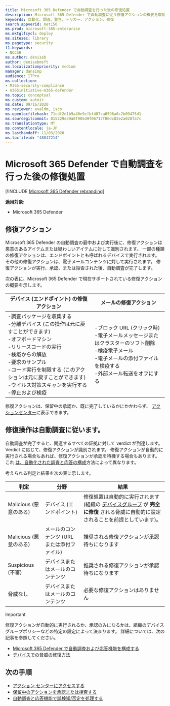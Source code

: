 ```yaml
---
title: Microsoft 365 Defender で自動調査を行った後の修復処置
description: Microsoft 365 Defender で自動調査に従う修復アクションの概要を取得する
keywords: 自動化、調査、警告、トリガー、アクション、修復
search.appverid: met150
ms.prod: microsoft-365-enterprise
ms.mktglfcycl: deploy
ms.sitesec: library
ms.pagetype: security
f1.keywords:
- NOCSH
ms.author: deniseb
author: denisebmsft
ms.localizationpriority: medium
manager: dansimp
audience: ITPro
ms.collection:
- M365-security-compliance
- m365initiative-m365-defender
ms.topic: conceptual
ms.custom: autoir
ms.date: 09/16/2020
ms.reviewer: evaldm, isco
ms.openlocfilehash: 71cdf2d1b9a40e9cfbf487ca8596a0c2b09475d1
ms.sourcegitcommit: 815229e39a0f905d9f06717f00dc82e2a028fa7c
ms.translationtype: MT
ms.contentlocale: ja-JP
ms.lasthandoff: 11/03/2020
ms.locfileid: "48847214"
---
```

# <a name="remediation-actions-following-automated-investigations-in-microsoft-365-defender"></a>Microsoft 365 Defender で自動調査を行った後の修復処置

[!INCLUDE [Microsoft 365 Defender rebranding](../includes/microsoft-defender.md)]


**適用対象:**
- Microsoft 365 Defender


## <a name="remediation-actions"></a>修復アクション

Microsoft 365 Defender の自動調査の最中および実行後に、修復アクションは悪意のあるアイテムまたは疑わしいアイテムに対して識別されます。 一部の種類の修復アクションは、エンドポイントとも呼ばれるデバイスで実行されます。 その他の修復アクションは、電子メールコンテンツに対して実行されます。 修復アクションが実行、承認、または拒否された後、自動調査が完了します。

次の表に、Microsoft 365 Defender で現在サポートされている修復アクションの概要を示します。 

|デバイス (エンドポイント) の修復アクション  |メールの修復アクション  |
|---------|---------|
|-調査パッケージを収集する <br/>-分離デバイス (この操作は元に戻すことができます)<br/>-オフボードマシン <br/>-リリースコードの実行 <br/>-検疫からの解放 <br/>-要求のサンプル <br/>-コード実行を制限する (このアクションは元に戻すことができます) <br/>-ウイルス対策スキャンを実行する <br/>-停止および検疫      |-ブロック URL (クリック時)<br/>-電子メールメッセージまたはクラスターのソフト削除<br/>-検疫電子メール<br/>-電子メールの添付ファイルを検疫する<br/>-外部メール転送をオフにする          |

修復アクションは、保留中の承認か、既に完了しているかにかかわらず、 [アクションセンター](https://docs.microsoft.com/microsoft-365/security/mtp/mtp-action-center)に表示できます。

## <a name="remediation-actions-follow-automated-investigations"></a>修復操作は自動調査に従います。

自動調査が完了すると、関連するすべての証拠に対して verdict が到達します。 Verdict に応じて、修復アクションが識別されます。 修復アクションが自動的に実行される場合もあれば、修復アクションが承認を待機する場合もあります。 これ [は、自動化された調査と応答の構成](mtp-configure-auto-investigation-response.md)方法によって異なります。

考えられる判定と結果を次の表に示します。

|判定    |分野    |結果|
|------|------|------|
|Malicious (悪意のある)    |デバイス (エンドポイント)    |修復処置は自動的に実行されます (組織の [デバイスグループ](mtp-configure-auto-investigation-response.md#review-or-change-the-automation-level-for-device-groups) が **完全に修復** される脅威に自動的に設定されることを前提としています)。|
|Malicious (悪意のある)    |メールのコンテンツ (URL または添付ファイル) | 推奨される修復アクションが承認待ちになります|
|Suspicious (不審)    |デバイスまたはメールのコンテンツ |推奨される修復アクションが承認待ちになります|
|脅威なし    |デバイスまたはメールのコンテンツ    |必要な修復アクションはありません|

> [!IMPORTANT]
> 修復アクションが自動的に実行されるか、承認のみになるかは、組織のデバイスグループポリシーなどの特定の設定によって決まります。 詳細については、次の記事を参照してください。
> - [Microsoft 365 Defender で自動調査および応答機能を構成する](mtp-configure-auto-investigation-response.md)
> - [デバイスでの脅威の修復方法](https://docs.microsoft.com/windows/security/threat-protection/microsoft-defender-atp/automated-investigations)

## <a name="next-steps"></a>次の手順

- [アクション センターにアクセスする](https://docs.microsoft.com/microsoft-365/security/mtp/mtp-action-center)
- [保留中のアクションを承認または拒否する](https://docs.microsoft.com/microsoft-365/security/mtp/mtp-autoir-actions)
- [自動調査と応答機能で誤検知/否定を処理する](mtp-autoir-report-false-positives-negatives.md)
